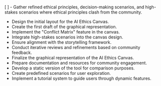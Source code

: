 [ ] - Gather refined ethical principles, decision-making scenarios, and high-stakes scenarios where ethical principles clash from the community.
- Design the initial layout for the AI Ethics Canvas.
- Create the first draft of the graphical representation.
- Implement the "Conflict Matrix" feature in the canvas.
- Integrate high-stakes scenarios into the canvas design.
- Ensure alignment with the storytelling framework.
- Conduct iterative reviews and refinements based on community feedback.
- Finalize the graphical representation of the AI Ethics Canvas.
- Prepare documentation and resources for community engagement.
- Develop a static version of the tool for comparison purposes.
- Create predefined scenarios for user exploration.
- Implement a tutorial system to guide users through dynamic features.